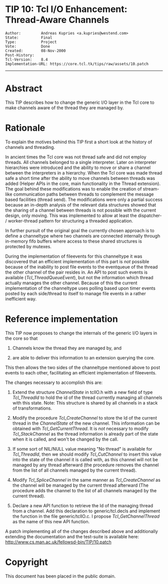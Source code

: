 # TIP 10: Tcl I/O Enhancement: Thread-Aware Channels
	Author:         Andreas Kupries <a.kupries@westend.com>
	State:          Final
	Type:           Project
	Vote:           Done
	Created:        08-Nov-2000
	Post-History:   
	Tcl-Version:    8.4
	Implementation-URL: https://core.tcl.tk/tips/raw/assets/10.patch
-----

# Abstract

This TIP describes how to change the generic I/O layer in the Tcl core
to make channels aware of the thread they are managed by.

# Rationale

To explain the motives behind this TIP first a short look at the
history of channels and threading.

In ancient times the Tcl core was not thread safe and did not employ
threads.  All channels belonged to a single interpreter. Later on
interpreter hierarchies were introduced and the ability to move or
share a channel between the interpreters in a hierarchy. When the Tcl
core was made thread safe a short time after the ability to move
channels between threads was added \(Helper APIs in the core, main
functionality in the Thread extension\).  The goal behind these
modifications was to enable the creation of stream-like communication
paths between threads to complement the message based facilities
\(thread send\). The modifications were only a partial success because
an in-depth analysis of the relevant data structures showed that the
sharing of a channel between threads is not possible with the current
design, only moving. This was implemented to allow at least the
dispatcher- / worker-thread pattern for structuring a threaded
application.

In further pursuit of the original goal the currently chosen approach
is to define a channeltype where two channels are connected internally
through in-memory fifo buffers where access to these shared structures
is protected by mutexes.

During the implementation of fileevents for this channeltype it was
discovered that an efficient implementation of this part is _not_
possible because of the inability to post file events to the
eventqueue of the thread the other channel of the pair resides in. An
API to post such events is available \(_Tcl\_ThreadQueueEvent_\), but
not the information which thread actually manages the other
channel. Because of this the current implementation of the channeltype
uses polling based upon timer events posted by each side/thread to
itself to manage file events in a rather inefficient way.

# Reference implementation

This TIP now proposes to change the internals of the generic I/O
layers in the core so that

   1. Channels know the thread they are managed by, and

   1. are able to deliver this information to an extension querying
      the core.

This then allows the two sides of the channeltype mentioned above to
post events to each other, facilitating an efficient implementation of
fileevents.

The changes necessary to accomplish this are:

   1. Extend the structure _ChannelState_ in tclIO.h with a new
      field of type _Tcl\_ThreadId_ to hold the id of the thread
      currently managing all channels with this state. Note: This
      structure is shared by all channels in a stack of
      transformations.

   1. Modify the procedure _Tcl\_CreateChannel_ to store the Id of
      the current thread in the _ChannelState_ of the new channel.
      This information can be obtained with _Tcl\_GetCurrentThread_.
      It is _not_ necessary to modify _Tcl\_StackChannel_ as the
      thread information is already part of the state when it is
      called, and won't be changed by the call.

   1. If some sort of NIL/NULL value meaning "No thread" is available
      for _Tcl\_ThreadId_, then we should modify _Tcl\_CutChannel_
      to insert this value into the state of the channel it is called
      with, as this channel will not be managed by any thread
      afterward \(the procedure removes the channel from the list of
      all channels managed by the current thread\).

   1. Modify _Tcl\_SpliceChannel_ in the same manner as
      _Tcl\_CreateChannel_ as the channel will be managed by the
      current thread afterward \(The procedure adds the channel to the
      list of all channels managed by the current thread\).

   1. Declare a new API function to retrieve the Id of the managing
      thread from a channel. Add this declaration to generic/tcl.decls
      and implement the function in the file generic/tclIO.c.  I
      propose _Tcl\_GetChannelThread_ as the name of this new API
      function.

A patch implementing all of the changes described above and
additionally extending the documentation and the test-suite
is available here:
<http://www.cs.man.ac.uk/fellowsd-bin/TIP/10.patch>

# Copyright

This document has been placed in the public domain.

